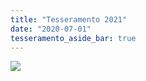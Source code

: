 ```yaml
---
title: "Tesseramento 2021"
date: "2020-07-01"
tesseramento_aside_bar: true
---
```


![](images/tesseramento-per-sito.png)
